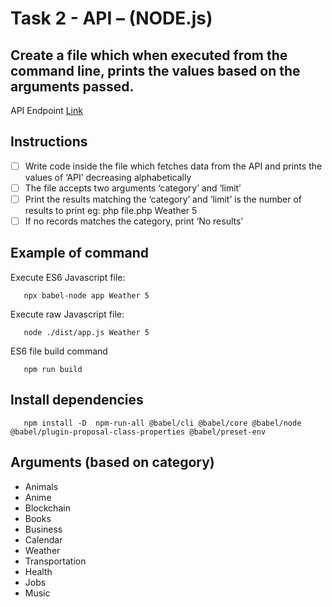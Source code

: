 # Task 2 - API – (NODE.js)
Create a file which when executed from the command line, prints the values based on the arguments passed.
---
API Endpoint [Link](https://api.publicapis.org/entries)

## Instructions
- [ ] Write code inside the file which fetches data from the API and prints the values of ‘API’ decreasing alphabetically
- [ ] The file accepts two arguments ‘category’ and ‘limit’
- [ ] Print the results matching the ‘category’ and ‘limit’ is the number of results to
print eg: php file.php Weather 5
- [ ] If no records matches the category, print ‘No results’
## Example of command
Execute ES6 Javascript file:
```
   npx babel-node app Weather 5
```
Execute raw Javascript file:
```
   node ./dist/app.js Weather 5
```
ES6 file build command
```
   npm run build
```
## Install dependencies
```
   npm install -D  npm-run-all @babel/cli @babel/core @babel/node @babel/plugin-proposal-class-properties @babel/preset-env
```
## Arguments (based on category)
+ Animals
+ Anime
+ Blockchain
+ Books
+ Business
+ Calendar
+ Weather
+ Transportation
+ Health
+ Jobs
+ Music